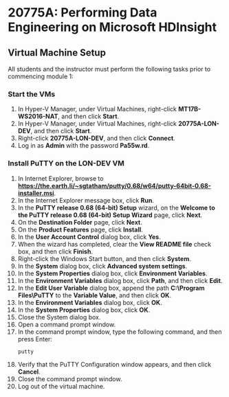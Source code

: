 # 20775A: Performing Data Engineering on Microsoft HDInsight

## Virtual Machine Setup

All students and the instructor must perform the following tasks prior to commencing module 1:

### Start the VMs

1.  In Hyper-V Manager, under Virtual Machines, right-click **MT17B-WS2016-NAT**, and then click **Start**.
2.  In Hyper-V Manager, under Virtual Machines, right-click **20775A-LON-DEV**, and then click **Start**.
3.  Right-click **20775A-LON-DEV**, and then click **Connect**.
4.  Log in as **Admin** with the password **Pa55w.rd**.

### Install PuTTY on the LON-DEV VM

1.  In Internet Explorer, browse to **https://the.earth.li/~sgtatham/putty/0.68/w64/putty-64bit-0.68-installer.msi**.
2.  In the Internet Explorer message box, click **Run**.
3.  In the **PuTTY release 0.68 (64-bit) Setup** wizard, on the **Welcome to the PuTTY release 0.68 (64-bit) Setup Wizard** page, click **Next**.
4.  On the **Destination Folder** page, click **Next**.
5.  On the **Product Features** page, click **Install**.
6.  In the **User Account Control** dialog box, click **Yes**.
7.  When the wizard has completed, clear the **View README file** check box, and then click **Finish**.
8.  Right-click the Windows Start button, and then click **System**.
9.  In the **System** dialog box, click **Advanced system settings**.
10. In the **System Properties** dialog box, click **Environment Variables**.
11. In the **Environment Variables** dialog box, click **Path**, and then click **Edit**.
12. In the **Edit User Variable** dialog box, append the path **C:\Program Files\PuTTY** to the **Variable Value**, and then click **OK**.
13. In the **Environment Variables** dialog box, click **OK**.
14. In the **System Properties** dialog box, click **OK**.
15. Close the System dialog box.
16. Open a command prompt window.
17. In the command prompt window, type the following command, and then press Enter:
    ````
    putty
    ````
18. Verify that the PuTTY Configuration window appears, and then click **Cancel**.
19. Close the command prompt window.
20. Log out of the virtual machine.
